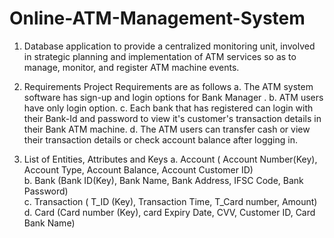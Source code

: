 # Online-ATM-Management-System
1. Database application to provide a centralized monitoring unit, involved in strategic planning and implementation of ATM services so as to manage, monitor, and register ATM machine events.

2. Requirements
Project Requirements are as follows 
a. The ATM system software has sign-up and login options for Bank Manager . 
b. ATM users have only login option.
c. Each bank that has registered can login with their Bank-Id and password to view it's customer's transaction details in their Bank ATM machine. 
d. The ATM users can transfer cash or view their transaction details or check account balance after logging in.

3. List of Entities, Attributes and Keys 
a. Account ( Account Number(Key), Account Type, Account Balance, Account Customer ID)   
b. Bank (Bank ID(Key), Bank Name, Bank Address, IFSC Code, Bank Password)                      
c. Transaction ( T_ID (Key), Transaction Time, T_Card number, Amount)                                  
d. Card (Card number (Key), card Expiry Date, CVV, Customer ID, Card Bank Name)

